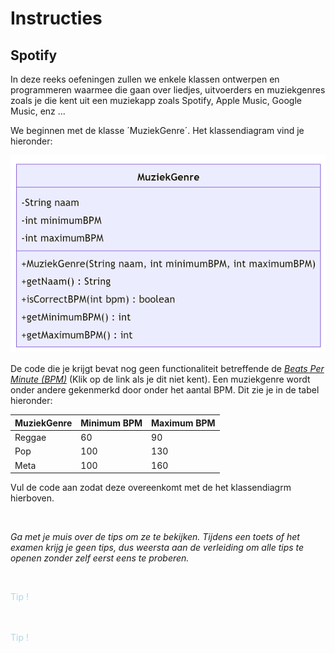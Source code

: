 # Instructies

## Spotify

In deze reeks oefeningen zullen we enkele klassen ontwerpen en programmeren waarmee die gaan over liedjes, uitvoerders en muziekgenres zoals je die kent uit een muziekapp zoals Spotify, Apple Music, Google Music, enz ...

We beginnen met de klasse ´MuziekGenre´. Het klassendiagram vind je hieronder:

![klasdiagram](media/classDiagram.png)

De code die je krijgt bevat nog geen functionaliteit betreffende de <i>[Beats Per Minute (BPM)](https://nl.wikipedia.org/wiki/Beats_per_minute)</i> (Klik op de link als je dit niet kent). Een muziekgenre wordt onder andere gekenmerkd door onder het aantal BPM. Dit zie je in de tabel hieronder:

| MuziekGenre | Minimum BPM | Maximum BPM |
|-------------|-------------|-------------|
| Reggae | 60 | 90 |
| Pop | 100 | 130 |
| Meta | 100 | 160 |

Vul de code aan zodat deze overeenkomt met de het klassendiagrm hierboven.

<br>

_Ga met je muis over de tips om ze te bekijken. Tijdens een toets of het examen krijg je geen tips, dus weersta aan de verleiding om alle tips te openen zonder zelf eerst eens te proberen._

<br>


<p class="spoiler">
De functie <code>IsCorrectBPM</code> moet <code>true</code> teruggeven indien de meegegeven bpm binnen de minimum en maximum BPM van het muziekgenre ligt (grenzen inbegrepen).
</p>

<p class="spoiler">
De constructor moet dus uitgebreid worden.
</p>

<style>
.spoiler {
  visibility: hidden;
}

.spoiler::before {
  visibility: visible;
  content: "Tip !";
  color:lightblue;
}

.spoiler:hover {
  visibility: visible;
}

.spoiler:hover::before {
  display: none;
}
</style>